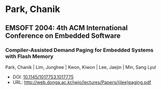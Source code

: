 # Park, Chanik

## EMSOFT 2004: 4th ACM International Conference on Embedded Software

### Compiler-Assisted Demand Paging for Embedded Systems with Flash Memory
Park, Chanik | Lim, Junghee | Kwon, Kiwon | Lee, Jaejin | Min, Sang Lyul
* DOI: [10.1145/1017753.1017775](https://doi.org/10.1145/1017753.1017775)
* URL: <http://web.donga.ac.kr/jwjo/lectures/Papers/(jlee)paging.pdf>


